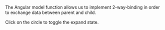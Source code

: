 The Angular model function allows us to implement 2-way-binding in order to exchange data between parent and child. 

Click on the circle to toggle the expand state.